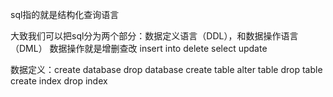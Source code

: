 sql指的就是结构化查询语言

大致我们可以把sql分为两个部分：数据定义语言（DDL），和数据操作语言（DML）
数据操作就是增删查改
insert into 
delete
select
update

数据定义：create database
drop database
create table
alter table
drop table
create index
drop index